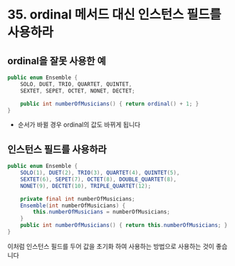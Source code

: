 # 35. ordinal 메서드 대신 인스턴스 필드를 사용하라

## ordinal을 잘못 사용한 예
```java
public enum Ensemble {
    SOLO, DUET, TRIO, QUARTET, QUINTET,
    SEXTET, SEPET, OCTET, NONET, DECTET;

    public int numberOfMusicians() { return ordinal() + 1; }
}
```
* 순서가 바뀔 경우 ordinal의 값도 바뀌게 됩니다

## 인스턴스 필드를 사용하라
```java
public enum Ensemble {
    SOLO(1), DUET(2), TRIO(3), QUARTET(4), QUINTET(5),
    SEXTET(6), SEPET(7), OCTET(8), DOUBLE_QUARTET(8),
    NONET(9), DECTET(10), TRIPLE_QUARTET(12);

    private final int numberOfMusicians;
    Ensemble(int numberOfMusicians) {
        this.numberOfMusicians = numberOfMusicians;
    }
    public int numberOfMusicians() { return this.numberOfMusicians; }
}
```

이처럼 인스턴스 필드를 두어 값을 초기화 하여 사용하는 방법으로 사용하는 것이 좋습니다 
